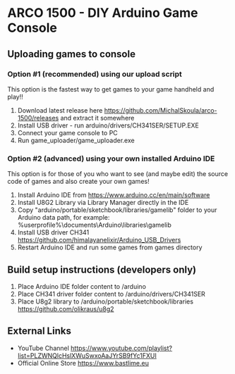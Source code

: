 # ARCO 1500 - DIY Arduino Game Console

## Uploading games to console

### Option #1 (recommended) using our upload script

This option is the fastest way to get games to your game handheld and play!!

1. Download latest release here https://github.com/MichalSkoula/arco-1500/releases and extract it somewhere
2. Install USB driver - run arduino/drivers/CH341SER/SETUP.EXE
3. Connect your game console to PC
4. Run game_uploader/game_uploader.exe

### Option #2 (advanced) using your own installed Arduino IDE

This option is for those of you who want to see (and maybe edit) the source code of games and also create your own games!

1. Install Arduino IDE from https://www.arduino.cc/en/main/software
2. Install U8G2 Library via Library Manager directly in the IDE
3. Copy "arduino/portable/sketchbook/libraries/gamelib" folder to your Arduino data path, for example: %userprofile%\documents\Arduino\libraries\gamelib
4. Install USB driver CH341 https://github.com/himalayanelixir/Arduino_USB_Drivers
5. Restart Arduino IDE and run some games from games directory

## Build setup instructions (developers only)

1. Place Arduino IDE folder content to /arduino
2. Place CH341 driver folder content to /arduino/drivers/CH341SER
3. Place U8g2 library to /arduino/portable/sketchbook/libraries https://github.com/olikraus/u8g2

## External Links

* YouTube Channel
https://www.youtube.com/playlist?list=PLZWNQlcHslXWuSwxoAaJYrSB9fYc1FXUI
* Official Online Store
https://www.bastlime.eu

